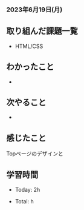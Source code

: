 ### 2023年6月19日(月)

## 取り組んだ課題一覧

- HTML/CSS

## わかったこと

- 

## 次やること

-

## 感じたこと

Topページのデザインと
## 学習時間

- Today: 2h

- Total: h